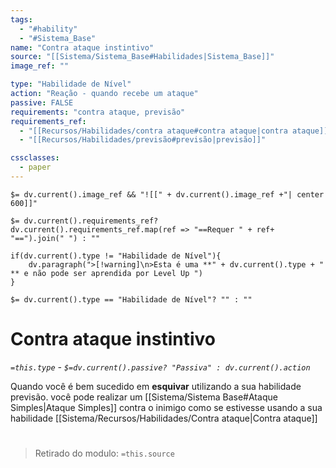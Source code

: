 ```yaml
---
tags:
  - "#hability"
  - "#Sistema_Base"
name: "Contra ataque instintivo"
source: "[[Sistema/Sistema_Base#Habilidades|Sistema_Base]]"
image_ref: ""

type: "Habilidade de Nível"
action: "Reação - quando recebe um ataque"
passive: FALSE
requirements: "contra ataque, previsão"
requirements_ref: 
  - "[[Recursos/Habilidades/contra ataque#contra ataque|contra ataque]]"
  - "[[Recursos/Habilidades/previsão#previsão|previsão]]" 

cssclasses:
  - paper
---
```

`$= dv.current().image_ref && "![[" + dv.current().image_ref +"| center 600]]"`


`$= dv.current().requirements_ref? dv.current().requirements_ref.map(ref => "==Requer " + ref+ "==").join(" ") : ""`

```dataviewjs
if(dv.current().type != "Habilidade de Nível"){
	dv.paragraph(">[!warning]\n>Esta é uma **" + dv.current().type + " ** e não pode ser aprendida por Level Up ")
}
```


`$= dv.current().type == "Habilidade de Nível"? "" : ""`
# Contra ataque instintivo
*`=this.type` - `$=dv.current().passive? "Passiva" : dv.current().action`*

Quando você é bem sucedido em **esquivar** utilizando a sua habilidade previsão. você pode realizar um [[Sistema/Sistema Base#Ataque Simples|Ataque Simples]] contra o inimigo como se estivesse usando a sua habilidade [[Sistema/Recursos/Habilidades/Contra ataque|Contra ataque]]


#
> Retirado do modulo: `=this.source`